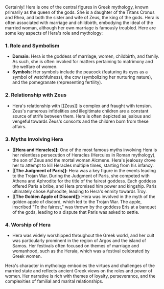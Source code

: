 Certainly! Hera is one of the central figures in Greek mythology, known primarily as the queen of the gods. She is a daughter of the Titans Cronus and Rhea, and both the sister and wife of Zeus, the king of the gods. Hera is often associated with marriage and childbirth, embodying the ideal of the married woman, although her own marriage is famously troubled. Here are some key aspects of Hera's role and mythology:

### 1. **Role and Symbolism**
   - **Domain:** Hera is the goddess of marriage, women, childbirth, and family. As such, she is often invoked for matters pertaining to matrimony and the welfare of women.
   - **Symbols:** Her symbols include the peacock (featuring its eyes as a symbol of watchfulness), the cow (symbolizing her nurturing nature), and the pomegranate (representing fertility).

### 2. **Relationship with Zeus**
   - Hera's relationship with [[Zeus]] is complex and fraught with tension. Zeus's numerous infidelities and illegitimate children are a constant source of strife between them. Hera is often depicted as jealous and vengeful towards Zeus's consorts and the children born from these affairs.

### 3. **Myths Involving Hera**
   - **[[Hera and Heracles]]:** One of the most famous myths involving Hera is her relentless persecution of Heracles (Hercules in Roman mythology), the son of Zeus and the mortal woman Alcmene. Hera's jealousy drove her to attempt to kill Heracles multiple times, starting from his infancy.
   - **[[The Judgment of Paris]]:** Hera was a key figure in the events leading to the Trojan War. During the Judgment of Paris, she competed with Athena and Aphrodite for the title of the fairest goddess. Each goddess offered Paris a bribe, and Hera promised him power and kingship. Paris ultimately chose Aphrodite, leading to Hera's enmity towards Troy.
   - **[[The Golden Apple of Discord]]:** Hera was involved in the myth of the golden apple of discord, which led to the Trojan War. The apple, inscribed "To the fairest," was thrown by the goddess Eris at a banquet of the gods, leading to a dispute that Paris was asked to settle.

### 4. **Worship of Hera**
   - Hera was widely worshipped throughout the Greek world, and her cult was particularly prominent in the region of Argos and the island of Samos. Her festivals often focused on themes of marriage and womanhood, such as the Heraia, which was a festival celebrated by Greek women.

Hera's character in mythology embodies the virtues and challenges of the married state and reflects ancient Greek views on the roles and power of women. Her narrative is rich with themes of loyalty, perseverance, and the complexities of familial and marital relationships.
